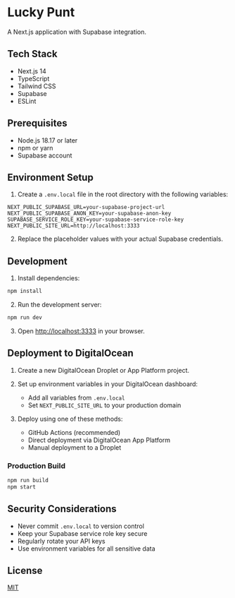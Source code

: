 # Lucky Punt

A Next.js application with Supabase integration.

## Tech Stack

- Next.js 14
- TypeScript
- Tailwind CSS
- Supabase
- ESLint

## Prerequisites

- Node.js 18.17 or later
- npm or yarn
- Supabase account

## Environment Setup

1. Create a `.env.local` file in the root directory with the following variables:

```env
NEXT_PUBLIC_SUPABASE_URL=your-supabase-project-url
NEXT_PUBLIC_SUPABASE_ANON_KEY=your-supabase-anon-key
SUPABASE_SERVICE_ROLE_KEY=your-supabase-service-role-key
NEXT_PUBLIC_SITE_URL=http://localhost:3333
```

2. Replace the placeholder values with your actual Supabase credentials.

## Development

1. Install dependencies:
```bash
npm install
```

2. Run the development server:
```bash
npm run dev
```

3. Open [http://localhost:3333](http://localhost:3333) in your browser.

## Deployment to DigitalOcean

1. Create a new DigitalOcean Droplet or App Platform project.

2. Set up environment variables in your DigitalOcean dashboard:
   - Add all variables from `.env.local`
   - Set `NEXT_PUBLIC_SITE_URL` to your production domain

3. Deploy using one of these methods:
   - GitHub Actions (recommended)
   - Direct deployment via DigitalOcean App Platform
   - Manual deployment to a Droplet

### Production Build

```bash
npm run build
npm start
```

## Security Considerations

- Never commit `.env.local` to version control
- Keep your Supabase service role key secure
- Regularly rotate your API keys
- Use environment variables for all sensitive data

## License

[MIT](https://choosealicense.com/licenses/mit/)
